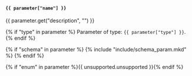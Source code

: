 #### `{{ parameter["name"] }}` ####

{{ parameter.get("description", "") }}

{% if "type" in parameter %}
Parameter of type: `{{ parameter["type"] }}`.
{% endif %}

{% if "schema" in parameter %}
{% include "include/schema_param.mkd" %}
{% endif %}

{% if "enum" in parameter %}{{ unsupported.unsupported }}{% endif %}

